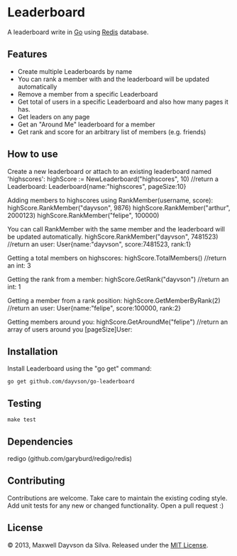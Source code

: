 Leaderboard
===========

A leaderboard write in [Go](http://golang.org/) using [Redis](http://redis.io/) database.

Features
--------

* Create multiple Leaderboards by name 
* You can rank a member with and the leaderboard will be updated automatically
* Remove a member from a specific Leaderboard
* Get total of users in a specific Leaderboard and also how many pages it has.
* Get leaders on any page
* Get an "Around Me" leaderboard for a member
* Get rank and score for an arbitrary list of members (e.g. friends)	

How to use
----------

Create a new leaderboard or attach to an existing leaderboard named 'highscores': 
    highScore := NewLeaderboard("highscores", 10)
    //return a Leaderboard: Leaderboard{name:"highscores", pageSize:10}

Adding members to highscores using RankMember(username, score):
    highScore.RankMember("dayvson", 9876)
    highScore.RankMember("arthur", 2000123)
    highScore.RankMember("felipe", 100000)

You can call RankMember with the same member and the leaderboard will be updated automatically.
	highScore.RankMember("dayvson", 7481523)
	//return an user: User{name:"dayvson", score:7481523, rank:1}

Getting a total members on highscores:
	highScore.TotalMembers()
	//return an int: 3

Getting the rank from a member:
	highScore.GetRank("dayvson")
	//return an int: 1

Getting a member from a rank position:
	highScore.GetMemberByRank(2)
	//return an user: User{name:"felipe", score:100000, rank:2}

Getting members around you:
	highScore.GetAroundMe("felipe")
	//return an array of users around you [pageSize]User:


Installation
------------

Install Leaderboard using the "go get" command:

    go get github.com/dayvson/go-leaderboard


Testing
-------
    make test

Dependencies
------------
redigo (github.com/garyburd/redigo/redis)


Contributing
------------

Contributions are welcome.
Take care to maintain the existing coding style. 
Add unit tests for any new or changed functionality. 
Open a pull request :)


License
-------
© 2013, Maxwell Dayvson da Silva. Released under the [MIT License](LICENSE).
